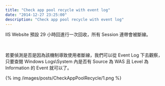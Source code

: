 ```yaml
---
title: "Check app pool recycle with event log"
date: "2014-12-27 23:25:00"
description: "Check app pool recycle with event log"
---
```



IIS Website 預設 29 小時回進行一次回收，所有 Session 連帶會被斷線。  

<!-- More -->

<br/>

若要偵測是否是因為該機制導致使用者斷線，我們可以從 Event Log 下去觀察，只要查閱 Windows Logs\System 內是否有 Source 為 WAS 且 Level 為 Information 的 Event 就可以了。 

{% img /images/posts/CheckAppPoolRecycle/1.png %}
